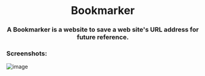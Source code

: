 <div align="center">
<h1>Bookmarker</h1>


### A Bookmarker is a website to save a web site's URL address for future reference.

</div>

<h3>Screenshots:</h3>

![image](https://i.imgur.com/QYUG4AG.png)
